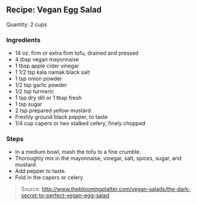 ## Recipe: Vegan Egg Salad
Quantity: 2 cups  

### Ingredients
 - 14 oz. firm or extra firm tofu, drained and pressed
 - 4 tbsp vegan mayonnaise
 - 1 tbsp apple cider vinegar
 - 1 1/2 tsp kala namak black salt
 - 1 tsp onion powder
 - 1/2 tsp garlic powder
 - 1/2 tsp turmeric
 - 1 tsp dry dill or 1 tbsp fresh
 - 1 tsp sugar
 - 2 tsp prepared yellow mustard
 - Freshly ground black pepper, to taste
 - 1/4 cup capers or two stalked celery, finely chopped

### Steps
 - In a medium bowl, mash the tofu to a fine crumble.
 - Thoroughly mix in the mayonnaise, vinegar, salt, spices, sugar, and mustard.
 - Add pepper to taste.
 - Fold in the capers or celery

> Source: http://www.thebloomingplatter.com/vegan-salads/the-dark-secret-to-perfect-vegan-egg-salad
